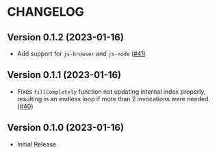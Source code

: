 # CHANGELOG

## Version 0.1.2 (2023-01-16)
 - Add support for `js-browser` and `js-node` ([#41][pr-41])

## Version 0.1.1 (2023-01-16)
 - Fixes `fillCompletely` function not updating internal index properly, 
   resulting in an endless loop if more than 2 invocations were needed. ([#40][pr-40])

## Version 0.1.0 (2023-01-16)
 - Initial Release

[pr-40]: https://github.com/05nelsonm/secure-random/pull/40
[pr-41]: https://github.com/05nelsonm/secure-random/pull/41
